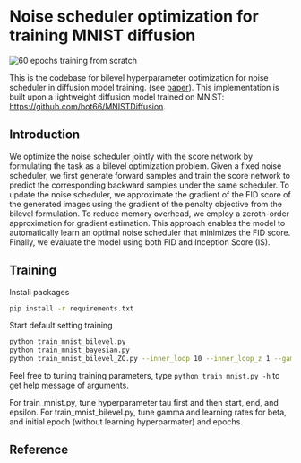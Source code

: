 # Noise scheduler optimization for training MNIST diffusion
![60 epochs training from scratch](assets/demo.gif "60 epochs training from scratch")

This is the codebase for bilevel hyperparameter optimization for noise scheduler in diffusion model training. (see [paper](https://arxiv.org/abs/2502.08808)). This implementation is built upon a lightweight diffusion model trained on MNIST: https://github.com/bot66/MNISTDiffusion.


## Introduction

We optimize the noise scheduler jointly with the score network by formulating the task as a bilevel optimization problem. Given a fixed noise scheduler, we first generate forward samples and train the score network to predict the corresponding backward samples under the same scheduler. To update the noise scheduler, we approximate the gradient of the FID score of the generated images using the gradient of the penalty objective from the bilevel formulation. To reduce memory overhead, we employ a zeroth-order approximation for gradient estimation. This approach enables the model to automatically learn an optimal noise scheduler that minimizes the FID score. Finally, we evaluate the model using both FID and Inception Score (IS). 

## Training
Install packages
```bash
pip install -r requirements.txt
```
Start default setting training 
```bash
python train_mnist_bilevel.py
python train_mnist_bayesian.py 
python train_mnist_bilevel_ZO.py --inner_loop 10 --inner_loop_z 1 --gamma 1 --gamma_end 1 --lr_beta 0.05 0.05 1 0.05 --initial_epoch 2 --epochs 3
```
Feel free to tuning training parameters, type `python train_mnist.py -h` to get help message of arguments.

For train_mnist.py, tune hyperparameter tau first and then start, end, and epsilon. 
For train_mnist_bilevel.py, tune gamma and learning rates for beta, and initial epoch (without learning hyperparmater) and epochs. 

## Reference




